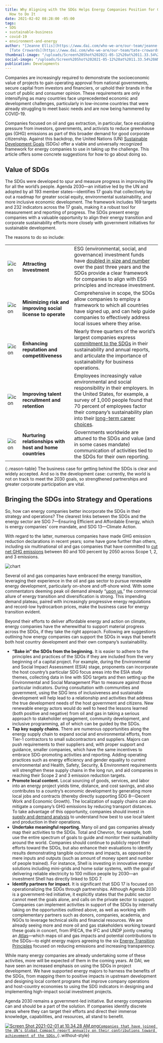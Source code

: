 ```yaml
---
title: Why Aligning with the SDGs Helps Energy Companies Position for Growth, and
  How to Do It
date: 2021-02-02 08:28:00 -05:00
tags:
- SDG
- sustainable-business
- covid-19
- environment-and-energy
author: "[Jeanne Ellis](https://www.dai.com/who-we-are/our-team/jeanne-ellis) and
  [Tate Crowards](https://www.dai.com/who-we-are/our-team/tate-crowards)"
thumbnail-image: "/uploads/Screen%20Shot%202021-05-12%20at%2011.33.54%20AM.png"
social-image: "/uploads/Screen%20Shot%202021-05-12%20at%2011.33.54%20AM.png"
publication: Developments
---
```


Companies are increasingly required to demonstrate the socioeconomic value of projects to gain operating approval from national governments, secure capital from investors and financiers, or uphold their brands in the court of public and consumer opinion. These requirements are only intensifying as many countries face unprecedented economic and development challenges, particularly in low-income countries that were already struggling to meet basic needs and are now being hammered by COVID-19.

Companies focused on oil and gas extraction, in particular, face escalating pressure from investors, governments, and activists to reduce greenhouse gas (GHG) emissions as part of this broader demand for good corporate citizenship. Against this backdrop, the United Nations (UN) [Sustainable Development Goals](https://sdgs.un.org/goals) (SDGs) offer a viable and universally recognized framework for energy companies to use in taking up the challenge. This article offers some concrete suggestions for how to go about doing so. 






## Value of SDGs

The SDGs were developed to spur and measure progress in improving life for all the world’s people. Agenda 2030—an initiative led by the UN and adopted by all 193 member states—identifies 17 goals that collectively lay out a roadmap for greater social equity, environmental sustainability, and more inclusive economic development. The framework includes 169 targets and 232 indicators across the 17 goals, making it a robust tool for measurement and reporting of progress. 
The SDGs present energy companies with a valuable opportunity to align their energy transition and corporate sustainability efforts more closely with government initiatives for sustainable development. 

The reasons to do so include:

|  |  |  |
|:--|:--|:--|
| ![icon](/uploads/buildings.png) | **Attracting Investment** |ESG (environmental, social, and governance) investment funds have [doubled in size and number](https://www.cnbc.com/2020/09/02/esg-index-funds-hit-250-billion-as-us-investor-role-in-boom-grows.html) over the past three years and the SDGs provide a clear framework for companies to align with ESG principles and increase investment.|
| ![icon](/uploads/presentation.png) | **Minimizing risk and improving social license to operate** |  Comprehensive in scope, the SDGs allow companies to employ a framework to which all countries have signed up, and can help guide companies to effectively address local issues where they arise.|
| ![icon](/uploads/optimize.png) | **Enhancing reputation and competitiveness** | Nearly three quarters of the world’s largest companies express [commitment to the SDGs](https://www.pwc.com/gx/en/sustainability/SDG/sdg-2019.pdf) in their sustainability and annual reports, and articulate the importance of sustainability for business operations.|
| ![icon](/uploads/recruitment.png) | **Improving talent recruitment and retention** | Employees increasingly value environmental and social responsibility in their employers. In the United States, for example, a survey of 1,000 people found that 70 percent of employees factor their company’s sustainability plan into their [long-term career choices](https://www.fastcompany.com/90306556/most-millennials-would-take-a-pay-cut-to-work-at-a-sustainable-company). |
| ![icon](/uploads/trade.png)| **Nurturing relationships with host and home countries** | Governments worldwide are attuned to the SDGs and value (and in some cases mandate) communication of activities tied to the SDGs for their own reporting. |
{:.reason-table}
The business case for getting behind the SDGs is clear and widely accepted. And so is the development case: currently, the world is not on track to meet the 2030 goals, so strengthened partnerships and greater corporate participation are vital. 

## Bringing the SDGs into Strategy and Operations

So, how can energy companies better incorporate the SDGs in their strategy and operations? The clearest links between the SDGs and the energy sector are SDG 7—Ensuring Efficient and Affordable Energy, which is energy companies’ core mandate, and SDG 13—Climate Action. 

With regard to the latter, numerous companies have made GHG emission reduction declarations in recent years; some have gone further than others, including six multinational oil and gas companies that have committed to [cut net GHG emissions](https://www.reuters.com/article/climate-change-carbon-targets/factbox-big-oils-climate-targets-idUSL8N2HO1B4) between 80 and 100 percent by 2050 across Scope 1, 2, and 3 emissions.
  
![chart](/uploads/insight-chart.png)

Several oil and gas companies have embraced the energy transition, leveraging their experience in the oil and gas sector to pursue renewable energy development, particularly on-shore and off-shore wind. With some commentators deeming peak oil demand already “[upon us](https://www.bloomberg.com/graphics/2020-peak-oil-era-is-suddenly-upon-us/),” the commercial allure of energy transition and diversification is strong. This impending demand plateau, paired with increasingly progressive energy regulations and record-low hydrocarbon prices, make the business case for energy transition evident.

Beyond their efforts to deliver affordable energy and action on climate, energy companies have the wherewithal to support material progress across the SDGs, if they take the right approach. Following are suggestions outlining how energy companies can support the SDGs in ways that benefit both host country development and their own company’s sustainability. 

* **“Bake in” the SDGs from the beginning.** It is easier to adhere to the principles and practices of the SDGs if they are included from the very beginning of a capital project. For example, during the Environmental and Social Impact Assessment (ESIA) stage, proponents can incorporate the host country’s particular SDG focus areas into the ESIA study themes, collecting data in line with SDG targets and then setting up the Environmental and Social Management Plan to measure against those particular indicators. During consultation with communities and government, using the SDG lens of inclusiveness and sustainable development will help lead to a relationship and activities that address the true development needs of the host government and citizens. New renewable energy actors would do well to heed the lessons learned (both positive and negative) from oil and gas in taking a serious approach to stakeholder engagement, community development, and inclusive programming, all of which can be guided by the SDGs.
* **Tap key supply chains.** There are numerous opportunities along the energy supply chain to expand social and environmental efforts, from Tier-1 contractors to small subcontractors and suppliers. Majors can push requirements to their suppliers and, with proper support and guidance, smaller companies, which have the same incentives to embrace SDG-promoting activities and reporting. Adding operating practices such as energy efficiency and gender equality to current environmental and Health, Safety, Security, & Environment requirements will strengthen these supply chains in the long run, and aid companies in reaching their Scope 2 and 3 emission reduction targets. 
* **Promote local content.** Local sourcing of goods, services, and labor into an energy project yields time, distance, and cost savings, and also contributes to a country’s economic development by generating more local jobs and contracts (thereby directly supporting SDG 8—Decent Work and Economic Growth). The localization of supply chains can also mitigate a company’s GHG emissions by reducing transport distances. To take advantage of this opportunity, companies should invest in [supply and demand analysis](https://www.dai.com/uploads/SBG%20Industrial%20Baseline%20Study%20Flyer%20(1).pdf) to understand how best to use local talent and production in their operations.   
* **Undertake meaningful reporting.** Many oil and gas companies already map their activities to the SDGs. Total and Chevron, for example, both use the entire spectrum of goals to guide and monitor their sustainability around the world. Companies should continue to publicly report their efforts toward the SDGs, but also enhance their evaluations to identify results demonstrating tangible outcomes and impacts, as opposed to mere inputs and outputs (such as amount of money spent and number of people trained). For instance, Shell is investing in innovative energy solutions including mini-grids and home solar systems, with the goal of delivering reliable electricity to 100 million people by 2030—an investment Shell has directly linked to SDG 7.
* **Identify partners for impact.** It is significant that SDG 17 is focused on operationalizing the SDGs through partnerships. Although Agenda 2030 is a government-led initiative, it explicitly states that the public sector cannot meet the goals alone, and calls on the private sector to support. Companies can implement activities in support of the SDGs by internally taking on the opportunities outlined above, as well as working with complementary partners such as donors, companies, academia, and NGOs to leverage technical skills and financial resources. We are already seeing more and more oil and gas stakeholders working toward these goals in concert, from IPIECA, the IFC and UNDP jointly creating an [Atlas](https://www.ipieca.org/resources/awareness-briefing/mapping-the-oil-and-gas-industry-to-the-sustainable-development-goals-an-atlas/)—which maps oil and gas impacts and potential contributions to the SDGs—to eight energy majors agreeing to the six [Energy Transition Principles](https://www.spglobal.com/platts/en/market-insights/latest-news/coal/121720-eight-energy-majors-agree-energy-transition-principles-action-on-emissions) focused on reducing emissions and increasing transparency. 

While many energy companies are already undertaking some of these activities, more will be expected of them in the coming years. At DAI, we have seen an increased emphasis on using the SDGs in project development. We have supported energy majors to harness the benefits of the SDGs, from mapping them to positive impacts in upstream development and designing local content programs that improve company operations and host-country economies to using the SDG indicators in designing and implementing high-impact social investment projects. 

Agenda 2030 remains a government-led initiative. But energy companies can and should be a part of the solution. If companies identify discrete areas where they can target their efforts and direct their immense knowledge, capabilities, and resources, all stand to benefit.

[![Screen Shot 2021-02-01 at 10.34.28 AM.png](/uploads/Screen%20Shot%202021-02-01%20at%2010.34.28%20AM.png)`Companies that have joined the UN’s Global Compact report annually on their contributions toward achievement of the SDGs.`](https://www.dai.com/uploads/UNGC%20Communication%20on%20Progress%202020.pdf){:.without-style}